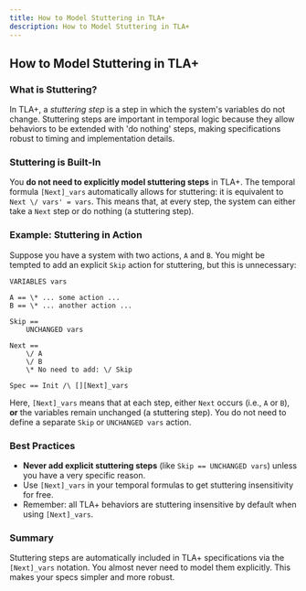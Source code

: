 ```yaml
---
title: How to Model Stuttering in TLA+
description: How to Model Stuttering in TLA+
---
```


## How to Model Stuttering in TLA+

### What is Stuttering?

In TLA+, a *stuttering step* is a step in which the system's variables do not change. Stuttering steps are important in temporal logic because they allow behaviors to be extended with 'do nothing' steps, making specifications robust to timing and implementation details.

### Stuttering is Built-In

You **do not need to explicitly model stuttering steps** in TLA+. The temporal formula `[Next]_vars` automatically allows for stuttering: it is equivalent to `Next \/ vars' = vars`. This means that, at every step, the system can either take a `Next` step or do nothing (a stuttering step).

### Example: Stuttering in Action

Suppose you have a system with two actions, `A` and `B`. You might be tempted to add an explicit `Skip` action for stuttering, but this is unnecessary:

```tla
VARIABLES vars

A == \* ... some action ...
B == \* ... another action ...

Skip ==
    UNCHANGED vars

Next ==
    \/ A
    \/ B
    \* No need to add: \/ Skip

Spec == Init /\ [][Next]_vars
```

Here, `[Next]_vars` means that at each step, either `Next` occurs (i.e., `A` or `B`), **or** the variables remain unchanged (a stuttering step). You do not need to define a separate `Skip` or `UNCHANGED vars` action.

### Best Practices

- **Never add explicit stuttering steps** (like `Skip == UNCHANGED vars`) unless you have a very specific reason.
- Use `[Next]_vars` in your temporal formulas to get stuttering insensitivity for free.
- Remember: all TLA+ behaviors are stuttering insensitive by default when using `[Next]_vars`.

### Summary

Stuttering steps are automatically included in TLA+ specifications via the `[Next]_vars` notation. You almost never need to model them explicitly. This makes your specs simpler and more robust.
